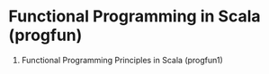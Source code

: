 # Functional Programming in Scala (progfun)

1. Functional Programming Principles in Scala (progfun1)
